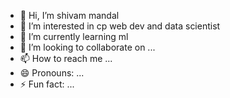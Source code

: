 - 👋 Hi, I’m shivam mandal
- 👀 I’m interested in cp web dev and data scientist 
- 🌱 I’m currently learning ml
- 💞️ I’m looking to collaborate on ...
- 📫 How to reach me ...
- 😄 Pronouns: ...
- ⚡ Fun fact: ...

<!---
Shivam6200930/Shivam6200930 is a ✨ special ✨ repository because its `README.md` (this file) appears on your GitHub profile.
You can click the Preview link to take a look at your changes.
--->

